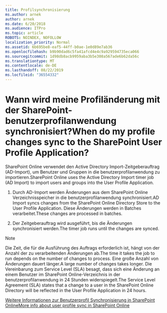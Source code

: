 ```yaml
---
title: Profilsynchronisierung
ms.author: arnek
author: arnek
ms.date: 6/20/2018
ms.audience: ITPro
ms.topic: article
ROBOTS: NOINDEX, NOFOLLOW
localization_priority: Normal
ms.assetid: 6b695be8-eaf5-44ff-b0ae-1e0d89e7ab36
ms.openlocfilehash: b9b90dad6c5fa41afcd4e4c9a929594735eca066
ms.sourcegitcommit: 1d98db8acb9959aba3b5e308a567ade6b62da56c
ms.translationtype: MT
ms.contentlocale: de-DE
ms.lasthandoff: 08/22/2019
ms.locfileid: "36554332"
---
```

# <a name="when-do-my-profile-changes-sync-to-the-sharepoint-user-profile-application"></a><span data-ttu-id="f3657-102">Wann wird meine Profiländerung mit der SharePoint-benutzerprofilanwendung synchronisiert?</span><span class="sxs-lookup"><span data-stu-id="f3657-102">When do my profile changes sync to the SharePoint User Profile Application?</span></span>

<span data-ttu-id="f3657-103">SharePoint Online verwendet den Active Directory Import-Zeitgeberauftrag (AD-Import), um Benutzer und Gruppen in die benutzerprofilanwendung zu importieren.</span><span class="sxs-lookup"><span data-stu-id="f3657-103">SharePoint Online uses the Active Directory Import timer job (AD Import) to import users and groups into the User Profile Application.</span></span> 
  
1. <span data-ttu-id="f3657-104">Durch AD-Import werden Änderungen aus dem SharePoint Online Verzeichnisspeicher in die benutzerprofilanwendung synchronisiert.</span><span class="sxs-lookup"><span data-stu-id="f3657-104">AD Import syncs changes from the SharePoint Online Directory Store to the User Profile Application.</span></span> <span data-ttu-id="f3657-105">Diese Änderungen werden in Batches verarbeitet.</span><span class="sxs-lookup"><span data-stu-id="f3657-105">These changes are processed in batches.</span></span>
    
2. <span data-ttu-id="f3657-106">Der Zeitgeberauftrag wird ausgeführt, bis die Änderungen synchronisiert werden.</span><span class="sxs-lookup"><span data-stu-id="f3657-106">The timer job runs until the changes are synced.</span></span>
    
> [!NOTE]
> <span data-ttu-id="f3657-107">Die Zeit, die für die Ausführung des Auftrags erforderlich ist, hängt von der Anzahl der zu verarbeitenden Änderungen ab.</span><span class="sxs-lookup"><span data-stu-id="f3657-107">The time it takes the job to run depends on the number of changes to process.</span></span> <span data-ttu-id="f3657-108">Eine große Anzahl von Änderungen dauert länger.</span><span class="sxs-lookup"><span data-stu-id="f3657-108">A large number of changes takes longer.</span></span> <span data-ttu-id="f3657-109">Die Vereinbarung zum Service Level (SLA) besagt, dass sich eine Änderung an einem Benutzer im SharePoint Online-Verzeichnis in der benutzerprofilanwendung in 24 Stunden widerspiegelt.</span><span class="sxs-lookup"><span data-stu-id="f3657-109">The Service Level Agreement (SLA) states that a change to a user in the SharePoint Online Directory will be reflected in the User Profile Application in 24 hours.</span></span> 
  
[<span data-ttu-id="f3657-110">Weitere Informationen zur Benutzerprofil Synchronisierung in SharePoint Online</span><span class="sxs-lookup"><span data-stu-id="f3657-110">More info about user profile sync in SharePoint Online</span></span>](https://go.microsoft.com/fwlink/?linkid=875671)
  

